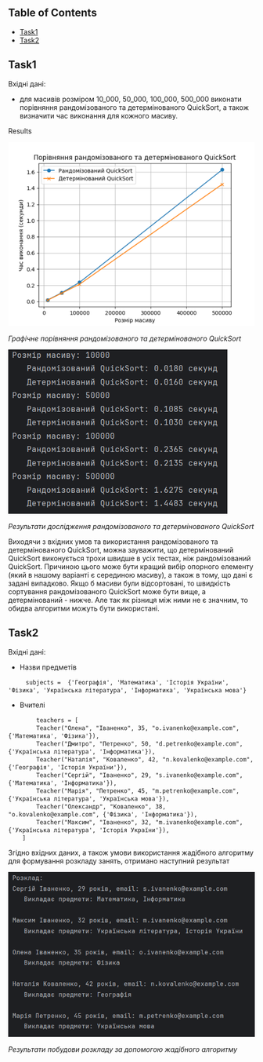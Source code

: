 ## Table of Contents

- [Task1](#task1)
- [Task2](#task2)



## Task1
Вхідні дані:

 - для масивів розміром 10_000, 50_000, 100_000, 500_000 виконати порівняння рандомізованого та детермінованого QuickSort, 
а також визначити час виконання для кожного масиву.

Results

![Графік_task1](assets/t1_plot.png)

*Графічне порівняння рандомізованого та детермінованого QuickSort*



![Результати_task1](assets/t1_result.png)

*Результати дослідження рандомізованого та детермінованого QuickSort*

  Виходячи з вхідних умов та використання рандомізованого та детермінованого QuickSort, можна зауважити, що детермінований 
QuickSort виконується трохи швидше в усіх тестах, ніж рандомізований QuickSort. Причиною цього може бути кращий вибір опорного 
елементу (який в нашому варіанті є серединою масиву), а також в тому, що дані є задані випадково. Якщо б масиви були відсортовані,
то швидкість сортування рандомізованого QuickSort може бути вище, а детермінований - нижче.
  Але так як різниця між ними не є значним, то обидва алгоритми можуть бути використані.

## Task2

Вхідні дані:

- Назви предметів

```bush
     subjects =  {'Географія', 'Математика', 'Історія України', 'Фізика', 'Українська література', 'Інформатика', 'Українська мова'}
```


- Вчителі

```bush
        teachers = [
        Teacher("Олена", "Іваненко", 35, "o.ivanenko@example.com", {'Математика', 'Фізика'}),
        Teacher("Дмитро", "Петренко", 50, "d.petrenko@example.com", {'Українська література', 'Інформатика'}),
        Teacher("Наталія", "Коваленко", 42, "n.kovalenko@example.com", {'Географія', 'Історія України'}),
        Teacher("Сергій", "Іваненко", 29, "s.ivanenko@example.com", {'Математика', 'Інформатика'}),
        Teacher("Марія", "Петренко", 45, "m.petrenko@example.com", {'Українська література', 'Українська мова'}),
        Teacher("Олександр", "Коваленко", 38, "o.kovalenko@example.com", {'Фізика', 'Інформатика'}),
        Teacher("Максим", "Іваненко", 32, "m.ivanenko@example.com", {'Українська література', 'Історія України'}),
    ]
```

  Згідно вхідних даних, а також умови використання жадібного алгоритму для формування розкладу занять, отримано наступний результат


![Результати_task2](assets/t2_schedule.png)

*Результати побудови розкладу за допомогою жадібного алгоритму*